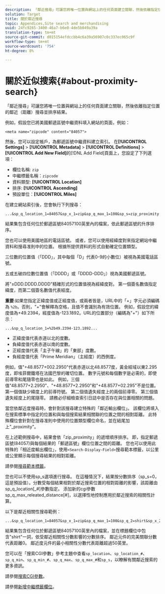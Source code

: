 ```yaml
---
description: 「鄰近搜尋」可讓您將唯一位置與網站上的任何頁面建立關聯，然後依離指定位置的鄰近（距離）搜尋並排序結果。
solution: Target
title: 關於鄰近搜尋
topic: Appendices,Site search and merchandising
uuid: 24fc9265-3400-46a7-b6e0-4de5b049a39a
translation-type: tm+mt
source-git-commit: d015154efdccbb4c6a39a56907c0c337ec065c9f
workflow-type: tm+mt
source-wordcount: '754'
ht-degree: 0%

---
```



# 關於近似搜索{#about-proximity-search}

「鄰近搜尋」可讓您將唯一位置與網站上的任何頁面建立關聯，然後依離指定位置的鄰近（距離）搜尋並排序結果。

例如，假設您已將美國郵遞區號中繼資料填入網站的頁面，例如：

```
<meta name="zipcode" content="84057">
```

然後，您可以設定帳戶，為郵遞區號中繼資料建立索引。 在&#x200B;**[!UICONTROL Settings]** > **[!UICONTROL Metadata]** > **[!UICONTROL Definitions]** > **[!UICONTROL Add New Field]**&#x200B;的[!DNL Add Field]頁面上，您設定了下列選項：

* 欄位名稱: `zip`
* 中繼標籤名稱：`zipcode`
* 資料類型: **[!UICONTROL Location]**
* 排序: **[!UICONTROL Ascending]**
* 預設單位：**[!UICONTROL Miles]**

在建立網站索引後，您會執行下列搜尋：

```
...&sp_q_location_1=84057&sp_x_1=zip&sp_q_max_1=100&sp_s=zip_proximity
```

結果集包含任何位於郵遞區號84057100英里內的檔案，依此郵遞區號的升序排序。

您也可以使用美國地區的電話區號。 或者，您可以使用經緯度對來指定網站中繼資料和搜尋准則中的位置。 根據所提供資料的形式自動確定位置類型。

三位數的位置值（「DDD」，其中每個「D」代表0-9的小數位）被視為美國電話區號。

五或五破四位數位置值（「DDDD」或「DDDD-DDD」）視為美國郵遞區號。

將&quot;±DDD.DDDD.DDDD&quot;精確形式的位置值視為經緯度對。 第一個簽名數值指定緯度，而第二個簽名數值代表經度。

**重要**:如果您指定正緯度值或正經度值，或兩者皆是，URL中的「+」字元必須編碼為 `%2b`。否則，&quot;+&quot;會解釋為空格，且值不會識別為有效位置。 例如，假設您的緯度值為+49.2394，經度值為-123.1892。URL的位置部分（編碼為&quot;+&quot;）如下所示：

```
...&sp_q_location_1=%2b49.2394-123.1892...
```

* 正緯度值代表赤道以北的度數。
* 負緯度值代表赤道以南的度數。
* 正經度值代表「主子午線」的「東部」度數。
* 負經度值代表「Prime Meridian」（主經度）的西側度。

例如，值&quot;+48.8577+002.2950&quot;代表赤道以北48.8577度，黃金經域以東2.295度，即埃菲爾鐵塔在法國巴黎的確切位置。 數字元號和每個數字是必需的，即使前導零和尾隨零也是如此。 例如，三個值&quot;48.8577+2.2950&quot;、&quot;+48.8577+2.2950&quot;和&quot;+48.8577+02.295&quot;不是位置。 第一個值缺少緯度上的前導符號。 第二個值遺失經度上的兩個前導零。 第三個值遺失經度上的尾隨零。 請務必仔細檢查索引日誌中是否存在與位置相關的問題。

當您依鄰近度搜尋時，會針對該搜尋建立特殊的「鄰近輸出欄位」。 該欄位將填入在搜索標準中指定的位置和與每個搜索結果相關聯的位置之間的相對距離。 此特殊欄位會針對在搜尋准則中使用的位置類型欄位命名，並在結尾加上&quot;_proximity&quot;。

在上述範例搜尋中，結果會依「zip_proximity」的遞增順序排序。 即，指定郵遞區號(84057)與每個結果的「郵遞區號」欄位位置之間的距離。 您也可以使用此特殊的「相近度輸出欄位」，使用`<Search-Display-Field>`搜尋範本標籤，以公里或公里顯示每個搜尋結果的相對距離。

請參閱[搜尋範本標籤](../c-appendices/c-templates.md#reference_F7AA3FF602314E42842BBC740D2CA1A4)。

您也可以不使用sp_s選項進行搜尋。 在這種情況下，結果按分數排序（sp_s=0，這是預設值）。分數受每個結果相對於鄰近搜索位置的相對距離的影響，該距離由sp_q_location[_#]參數指定。 添加新的cgi參數sp_q_max_releated_distance[#]，以選擇性地控制應用於鄰近搜索的相關性計算。

以下是鄰近相關性搜尋範例：

```
...&sp_q_location_1=84057&sp_x_1=zip&sp_q_max_1=100&sp_q_2=shirt&sp_x_2=title&sp_q_max_relevant_distance_2=50
```

結果集包含任何位於郵遞區號84057100英里內的檔案，並在標題欄位中包含&quot;shirt&quot;一詞，依受鄰近相關性分數影響的分數排序。 鄰近元件的完美關聯分數代表距離0。 鄰近度元件的最小相關性分數代表距離超過50英里。

您可以在「搜索CGI參數」參考主題中查看`sp_location`、`sp_location_#`、`sp_q_min`、`sp_q_min_#`、`sp_q_max`、`sp_q_max_#`和`sp_s`，以瞭解有關鄰近搜索的更多資訊。

請參閱[搜索CGI參數](../c-appendices/c-cgiparameters.md#reference_DA27A8B0728246DA94994885E1353890)。

請參閱[新增中繼標籤欄位](../c-about-settings-menu/c-about-metadata-menu.md#task_6DF188C0FC7F4831A4444CA9AFA615E5)。
